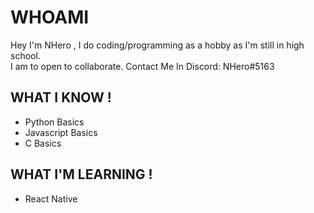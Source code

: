 <h1>WHOAMI</h1>
<p>Hey I'm NHero , I do coding/programming as a hobby as I'm still in high school.<br>
  I am to open to collaborate. Contact Me In Discord: NHero#5163</p>

<h2>WHAT I KNOW !</h2>
<ul>
  <li>Python Basics</li>
  <li>Javascript Basics</li>
  <li>C Basics</li>
</ul>
<h2>WHAT I'M LEARNING !</h2>
<ul>
  <li>React Native</li>
</ul>
